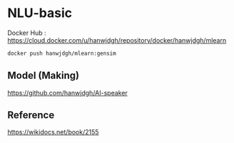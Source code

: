 # NLU-basic

Docker Hub : https://cloud.docker.com/u/hanwjdgh/repository/docker/hanwjdgh/mlearn

```bash
docker push hanwjdgh/mlearn:gensim
```

## Model (Making)

https://github.com/hanwjdgh/AI-speaker

## Reference

https://wikidocs.net/book/2155
